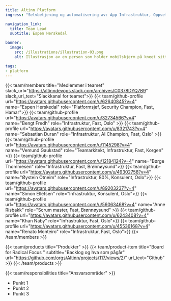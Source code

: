 ```yaml
---
title: Altinn Platform
ingress: "Selvbetjening og automatisering av: App Infrastruktur, Oppsett og vedlikehold av sertifikater, Monitorering, Overvåking og alarmering, APIM. Cloud Management: Tilgangsstyring, Policies, Kostnadskontroll. Nettverk: DNS, Express-route, Sikkerhet."

navigation_link:
  title: Team Lead
  subtitle: Espen Herskedal

banner:
  image:
    src: /illustrations/illustration-03.png
    alt: Illustrasjon av en person som holder mobilskjerm på kneet sitt

tags:
- platform
---
```


{{< team/members title="Medlemmer i teamet" slack_url="https://altinndevops.slack.com/archives/C0378DYQ7B9" slack_url_text="Slackkanal for teamet">}}
{{< team/github-profile url="https://avatars.githubusercontent.com/u/62640845?v=4" name="Espen Herskedal" role="Platformsjef, Security Champion, Fast, Hamar">}}
{{< team/github-profile url="https://avatars.githubusercontent.com/u/32734566?v=4" name="Bengt Fredh" role="Infrastruktur,  Fast, Oslo" >}}
{{< team/github-profile url="https://avatars.githubusercontent.com/u/8321743?v=4" name="Sebastian Duran" role="Infrastruktur, AI Champion, Fast, Oslo" >}}
{{< team/github-profile url="https://avatars.githubusercontent.com/u/1145298?v=4" name="Vemund Gaukstad" role="Teamarkitekt, Infrastruktur, Fast, Korgen" >}}
{{< team/github-profile url="https://avatars.githubusercontent.com/u/12184124?v=4" name="Børge Thommesen" role="Infrastruktur, Fast, Brønnøysund">}}
{{< team/github-profile url="https://avatars.githubusercontent.com/u/49302758?v=4" name="Øystein Otneim" role="Infrastruktur, 80%, Konsulent, Oslo">}}
{{< team/github-profile url="https://avatars.githubusercontent.com/u/89203237?v=4" name="Simon Ellefsen" role="Infrastruktur, Konsulent, Oslo">}}
{{< team/github-profile url="https://avatars.githubusercontent.com/u/56063468?v=4" name="Anne Risbakk" role="Scrum master, Fast, Brønnøysund" >}}
{{< team/github-profile url="https://avatars.githubusercontent.com/u/6243408?v=4" name="Khan Naby" role="Infrastruktur, Fast, Oslo">}}
{{< team/github-profile url="https://avatars.githubusercontent.com/u/45536168?v=4" name="Renato Monteiro" role="Infrastruktur, Fast, Oslo">}}
{{< /team/members >}}

{{< team/products title="Produkter" >}}
{{< team/product-item title="Board for Radical Focus " subtitle="Backlog og hva som pågår" url="https://github.com/orgs/Altinn/projects/117/views/2)" url_text="Github" >}}
{{< /team/products >}}

{{< team/responsibilities title="Ansvarsområder" >}}

- Punkt 1
- Punkt 2
- Punkt 3
